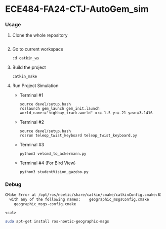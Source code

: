 # ECE484-FA24-CTJ-AutoGem_sim

### Usage

1. Clone the whole repository

   ```

   ```
2. Go to current workspace

   ```
   cd catkin_ws
   ```
3. Build the project

   ```
   catkin_make
   ```
4. Run Project Simulation

   - Terminal #1

     ```
     source devel/setup.bash
     roslaunch gem_launch gem_init.launch world_name:="highbay_track.world" x:=-1.5 y:=-21 yaw:=3.1416
     ```
   - Terminal #2

     ```
     source devel/setup.bash
     rosrun teleop_twist_keyboard teleop_twist_keyboard.py
     ```
   - Terminal #3

     ```
     python3 velcmd_to_ackermann.py
     ```
   
   - Terminal #4 (For Bird View)
     ```
     python3 studentVision_gazebo.py
     ```

### Debug

```bash
CMake Error at /opt/ros/noetic/share/catkin/cmake/catkinConfig.cmake:83 (find_package):  Could not find a package configuration file provided by "geographic_msgs"
  with any of the following names:    geographic_msgsConfig.cmake
    geographic_msgs-config.cmake
```

`<sol>`

```bash
sudo apt-get install ros-noetic-geographic-msgs
```

